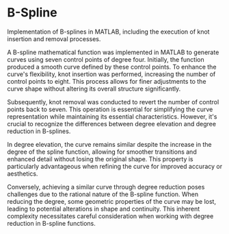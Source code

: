 # B-Spline
Implementation of B-splines in MATLAB, including the execution of knot insertion and removal processes.

A B-spline mathematical function was implemented in MATLAB to generate curves using seven control points of degree four. Initially, the function produced a smooth curve defined by these control points. To enhance the curve's flexibility, knot insertion was performed, increasing the number of control points to eight. This process allows for finer adjustments to the curve shape without altering its overall structure significantly.

Subsequently, knot removal was conducted to revert the number of control points back to seven. This operation is essential for simplifying the curve representation while maintaining its essential characteristics. However, it's crucial to recognize the differences between degree elevation and degree reduction in B-splines.

In degree elevation, the curve remains similar despite the increase in the degree of the spline function, allowing for smoother transitions and enhanced detail without losing the original shape. This property is particularly advantageous when refining the curve for improved accuracy or aesthetics.

Conversely, achieving a similar curve through degree reduction poses challenges due to the rational nature of the B-spline function. When reducing the degree, some geometric properties of the curve may be lost, leading to potential alterations in shape and continuity. This inherent complexity necessitates careful consideration when working with degree reduction in B-spline functions.
